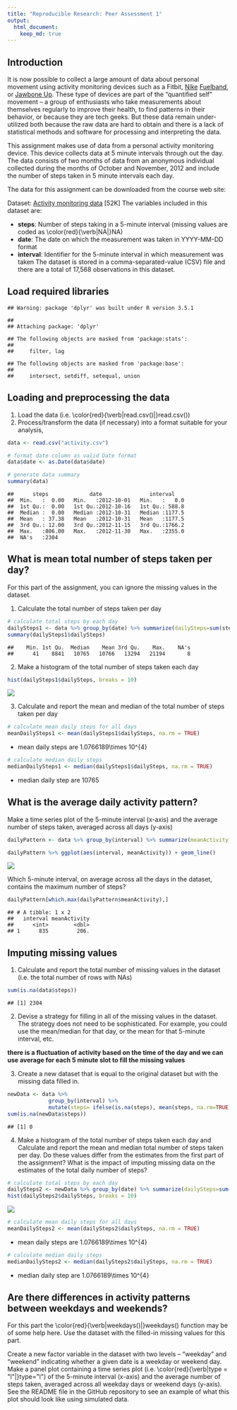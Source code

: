 ```yaml
---
title: "Reproducible Research: Peer Assessment 1"
output: 
  html_document:
    keep_md: true
---
```


## Introduction
It is now possible to collect a large amount of data about personal movement using activity monitoring devices such as a Fitbit, [Nike](http://www.fitbit.com/) [Fuelband](http://www.nike.com/us/en_us/c/nikeplus-fuelband), or [Jawbone Up](https://jawbone.com/up). These type of devices are part of the “quantified self” movement – a group of enthusiasts who take measurements about themselves regularly to improve their health, to find patterns in their behavior, or because they are tech geeks. But these data remain under-utilized both because the raw data are hard to obtain and there is a lack of statistical methods and software for processing and interpreting the data.

This assignment makes use of data from a personal activity monitoring device. This device collects data at 5 minute intervals through out the day. The data consists of two months of data from an anonymous individual collected during the months of October and November, 2012 and include the number of steps taken in 5 minute intervals each day.

The data for this assignment can be downloaded from the course web site:

Dataset: [Activity monitoring data](https://d396qusza40orc.cloudfront.net/repdata%2Fdata%2Factivity.zip) [52K]
The variables included in this dataset are:

* **steps**: Number of steps taking in a 5-minute interval (missing values are coded as \color{red}{\verb|NA|}NA)
* **date**: The date on which the measurement was taken in YYYY-MM-DD format
* **interval**: Identifier for the 5-minute interval in which measurement was taken
The dataset is stored in a comma-separated-value (CSV) file and there are a total of 17,568 observations in this dataset.

## Load required libraries


```
## Warning: package 'dplyr' was built under R version 3.5.1
```

```
## 
## Attaching package: 'dplyr'
```

```
## The following objects are masked from 'package:stats':
## 
##     filter, lag
```

```
## The following objects are masked from 'package:base':
## 
##     intersect, setdiff, setequal, union
```

## Loading and preprocessing the data

1. Load the data (i.e. \color{red}{\verb|read.csv()|}read.csv())
2. Process/transform the data (if necessary) into a format suitable for your analysis,


```r
data <- read.csv("activity.csv")

# format date column as valid Date format
data$date <- as.Date(data$date)

# generate data summary
summary(data)
```

```
##      steps             date               interval     
##  Min.   :  0.00   Min.   :2012-10-01   Min.   :   0.0  
##  1st Qu.:  0.00   1st Qu.:2012-10-16   1st Qu.: 588.8  
##  Median :  0.00   Median :2012-10-31   Median :1177.5  
##  Mean   : 37.38   Mean   :2012-10-31   Mean   :1177.5  
##  3rd Qu.: 12.00   3rd Qu.:2012-11-15   3rd Qu.:1766.2  
##  Max.   :806.00   Max.   :2012-11-30   Max.   :2355.0  
##  NA's   :2304
```

## What is mean total number of steps taken per day?
For this part of the assignment, you can ignore the missing values in the dataset.

1. Calculate the total number of steps taken per day


```r
# calculate total steps by each day
dailySteps1 <- data %>% group_by(date) %>% summarize(dailySteps=sum(steps))
summary(dailySteps1$dailySteps)
```

```
##    Min. 1st Qu.  Median    Mean 3rd Qu.    Max.    NA's 
##      41    8841   10765   10766   13294   21194       8
```

2. Make a histogram of the total number of steps taken each day


```r
hist(dailySteps1$dailySteps, breaks = 10)
```

![](PA1_template_files/figure-html/unnamed-chunk-4-1.png)<!-- -->

3. Calculate and report the mean and median of the total number of steps taken per day


```r
# calculate mean daily steps for all days
meanDailySteps1 <- mean(dailySteps1$dailySteps, na.rm = TRUE)
```
* mean daily steps are 1.0766189\times 10^{4}

```r
# calculate median daily steps
medianDailySteps1 <- median(dailySteps1$dailySteps, na.rm = TRUE)
```
* median daily step are 10765

## What is the average daily activity pattern?
Make a time series plot of the 5-minute interval (x-axis) and the average number of steps taken, averaged across all days (y-axis)


```r
dailyPattern <- data %>% group_by(interval) %>% summarize(meanActivity = mean(steps, na.rm = TRUE))

dailyPattern %>% ggplot(aes(interval, meanActivity)) + geom_line()
```

![](PA1_template_files/figure-html/unnamed-chunk-7-1.png)<!-- -->

Which 5-minute interval, on average across all the days in the dataset, contains the maximum number of steps?


```r
dailyPattern[which.max(dailyPattern$meanActivity),]
```

```
## # A tibble: 1 x 2
##   interval meanActivity
##      <int>        <dbl>
## 1      835         206.
```

## Imputing missing values
1. Calculate and report the total number of missing values in the dataset (i.e. the total number of rows with NAs)

```r
sum(is.na(data$steps))
```

```
## [1] 2304
```

2. Devise a strategy for filling in all of the missing values in the dataset. The strategy does not need to be sophisticated. For example, you could use the mean/median for that day, or the mean for that 5-minute interval, etc.

**there is a fluctuation of activity based on the time of the day and we can use average for each 5 minute slot to fill the missing values**

3. Create a new dataset that is equal to the original dataset but with the missing data filled in.


```r
newData <- data %>% 
             group_by(interval) %>% 
             mutate(steps= ifelse(is.na(steps), mean(steps, na.rm=TRUE), steps))
sum(is.na(newData$steps))
```

```
## [1] 0
```

4. Make a histogram of the total number of steps taken each day and Calculate and report the mean and median total number of steps taken per day. Do these values differ from the estimates from the first part of the assignment? What is the impact of imputing missing data on the estimates of the total daily number of steps?


```r
# calculate total steps by each day
dailySteps2 <- newData %>% group_by(date) %>% summarize(dailySteps=sum(steps))
hist(dailySteps2$dailySteps, breaks = 10)
```

![](PA1_template_files/figure-html/unnamed-chunk-11-1.png)<!-- -->


```r
# calculate mean daily steps for all days
meanDailySteps2 <- mean(dailySteps2$dailySteps, na.rm = TRUE)
```
* mean daily steps are 1.0766189\times 10^{4}

```r
# calculate median daily steps
medianDailySteps2 <- median(dailySteps2$dailySteps, na.rm = TRUE)
```
* median daily step are 1.0766189\times 10^{4}

## Are there differences in activity patterns between weekdays and weekends?
For this part the \color{red}{\verb|weekdays()|}weekdays() function may be of some help here. Use the dataset with the filled-in missing values for this part.

Create a new factor variable in the dataset with two levels – “weekday” and “weekend” indicating whether a given date is a weekday or weekend day.
Make a panel plot containing a time series plot (i.e. \color{red}{\verb|type = "l"|}type="l") of the 5-minute interval (x-axis) and the average number of steps taken, averaged across all weekday days or weekend days (y-axis). See the README file in the GitHub repository to see an example of what this plot should look like using simulated data.

